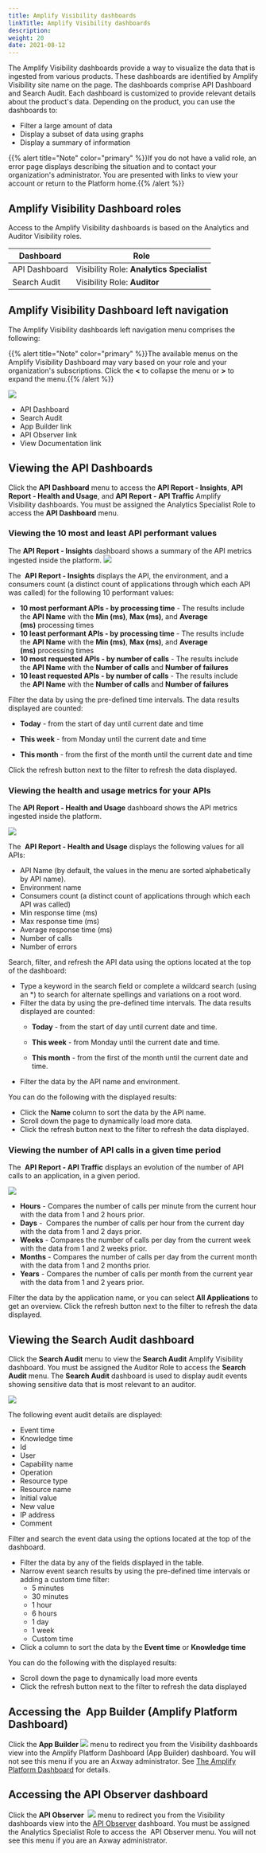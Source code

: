 ```yaml
---
title: Amplify Visibility dashboards
linkTitle: Amplify Visibility dashboards
description: 
weight: 20
date: 2021-08-12
---
```


The Amplify Visibility dashboards provide a way to visualize the data that is ingested from various products. These dashboards are identified by Amplify Visibility site name on the page. The dashboards comprise API Dashboard and Search Audit. Each dashboard is customized to provide relevant details about the product's data. Depending on the product, you can use the dashboards to:

* Filter a large amount of data
* Display a subset of data using graphs
* Display a summary of information

{{% alert title="Note" color="primary" %}}If you do not have a valid role, an error page displays describing the situation and to contact your organization's administrator. You are presented with links to view your account or return to the Platform home.{{% /alert %}}

## Amplify Visibility Dashboard roles

Access to the Amplify Visibility dashboards is based on the Analytics and Auditor Visibility roles.

| Dashboard | Role |
| --- | --- |
| API Dashboard | Visibility Role: **Analytics Specialist** |
| Search Audit | Visibility Role: **Auditor** |

## Amplify Visibility Dashboard left navigation

The Amplify Visibility dashboards left navigation menu comprises the following:

{{% alert title="Note" color="primary" %}}The available menus on the Amplify Visibility Dashboard may vary based on your role and your organization's subscriptions. Click the **<** to collapse the menu or **\>** to expand the menu.{{% /alert %}}

![](/Images/visibility_menu_left_menu.png)

* API Dashboard
* Search Audit
* App Builder link
* API Observer link
* View Documentation link

## Viewing the API Dashboards

Click the **API Dashboard** menu to access the **API Report - Insights**, **API Report - Health and Usage**, and **API Report - API Traffic** Amplify Visibility dashboards. You must be assigned the Analytics Specialist Role to access the **API Dashboard** menu.

### Viewing the 10 most and least API performant values

The **API Report - Insights** dashboard shows a summary of the API metrics ingested inside the platform.
![](/Images/dashboard_insights.png)

The  **API Report - Insights** displays the API, the environment, and a consumers count (a distinct count of applications through which each API was called) for the following 10 performant values:

* **10 most performant APIs - by processing time** \- The results include the **API Name** with the **Min (ms)**, **Max (ms)**, and **Average (ms)** processing times
* **10 least performant APIs - by processing time** - The results include the **API Name** with the **Min (ms)**, **Max (ms)**, and **Average (ms)** processing times
* **10 most requested APIs - by number of calls** - The results include the **API Name** with the **Number of calls** and **Number of failures**
* **10 least requested APIs - by number of calls** - The results include the **API Name** with the **Number of calls** and **Number of failures**

Filter the data by using the pre-defined time intervals. The data results displayed are counted:

* **Today** - from the start of day until current date and time

* **This week** - from Monday until the current date and time
* **This month** - from the first of the month until the current date and time

Click the refresh button next to the filter to refresh the data displayed.

### Viewing the health and usage metrics for your APIs

The **API Report - Health and Usage** dashboard shows the API metrics ingested inside the platform.

![](/Images/dashboard_health_and_usage.png)

The  **API Report - Health and Usage** displays the following values for all APIs:

* API Name (by default, the values in the menu are sorted alphabetically by API name).
* Environment name
* Consumers count (a distinct count of applications through which each API was called)
* Min response time (ms)
* Max response time (ms)
* Average response time (ms)
* Number of calls
* Number of errors

Search, filter, and refresh the API data using the options located at the top of the dashboard:

* Type a keyword in the search field or complete a wildcard search (using an \*) to search for alternate spellings and variations on a root word.
* Filter the data by using the pre-defined time intervals. The data results displayed are counted:
    * **Today** - from the start of day until current date and time.

    * **This week** - from Monday until the current date and time.
    * **This month** - from the first of the month until the current date and time.
* Filter the data by the API name and environment.

You can do the following with the displayed results:

* Click the **Name** column to sort the data by the API name.
* Scroll down the page to dynamically load more data.
* Click the refresh button next to the filter to refresh the data displayed.

### Viewing the number of API calls in a given time period

The  **API Report - API Traffic** displays an evolution of the number of API calls to an application, in a given period.

![](/Images/dashboard_api_traffic.png)

* **Hours** \- Compares the number of calls per minute from the current hour with the data from 1 and 2 hours prior.
* **Days** -  Compares the number of calls per hour from the current day with the data from 1 and 2 days prior.
* **Weeks** \- Compares the number of calls per day from the current week with the data from 1 and 2 weeks prior.
* **Months** \- Compares the number of calls per day from the current month with the data from 1 and 2 months prior.
* **Years** - Compares the number of calls per month from the current year with the data from 1 and 2 years prior.

Filter the data by the application name, or you can select **All Applications** to get an overview. Click the refresh button next to the filter to refresh the data displayed.

## Viewing the Search Audit dashboard

Click the **Search Audit** menu to view the **Search Audit** Amplify Visibility dashboard. You must be assigned the Auditor Role to access the **Search Audit** menu. The **Search Audit** dashboard is used to display audit events showing sensitive data that is most relevant to an auditor.

![](/Images/dashboard_searchaudit.png)

The following event audit details are displayed:

* Event time
* Knowledge time
* Id
* User
* Capability name
* Operation
* Resource type
* Resource name
* Initial value
* New value
* IP address
* Comment

Filter and search the event data using the options located at the top of the dashboard.

* Filter the data by any of the fields displayed in the table.
* Narrow event search results by using the pre-defined time intervals or adding a custom time filter:
    * 5 minutes
    * 30 minutes
    * 1 hour
    * 6 hours
    * 1 day
    * 1 week
    * Custom time
* Click a column to sort the data by the **Event time** or **Knowledge time**

You can do the following with the displayed results:

* Scroll down the page to dynamically load more events
* Click the refresh button next to the filter to refresh the data displayed

## Accessing the  App Builder (Amplify Platform Dashboard)

Click the **App Builder ![](/Images/tab_app_builder.png)** menu to redirect you from the Visibility dashboards view into the Amplify Platform Dashboard (App Builder) dashboard. You will not see this menu if you are an Axway administrator. See [The Amplify Platform Dashboard](/docs/dashboard_guide/the_dashboards/platform_dashboard/) for details.

## Accessing the API Observer dashboard

Click the **API Observer**  ![](/Images/tab_apiobserver.png) menu to redirect you from the Visibility dashboards view into the [API Observer](https://docs.axway.com/bundle/axway-open-docs/page/docs/central/quickstart/index.html#monitor-api-traffic) dashboard. You must be assigned the Analytics Specialist Role to access the  API Observer menu. You will not see this menu if you are an Axway administrator.
